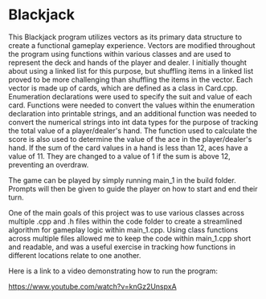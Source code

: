 # Blackjack

This Blackjack program utilizes vectors as its primary data structure to create a functional gameplay experience. Vectors are modified throughout the program using functions within various classes and are used to represent the deck and hands of the player and dealer. I initially thought about using a linked list for this purpose, but shuffling items in a linked list proved to be more challenging than shuffling the items in the vector. Each vector is made up of cards, which are defined as a class in Card.cpp. Enumeration declarations were used to specify the suit and value of each card. Functions were needed to convert the values within the enumeration declaration into printable strings, and an additional function was needed to convert the numerical strings into int data types for the purpose of tracking the total value of a player/dealer's hand. The function used to calculate the score is also used to determine the value of the ace in the player/dealer's hand. If the sum of the card values in a hand is less than 12, aces have a value of 11. They are changed to a value of 1 if the sum is above 12, preventing an overdraw. 

The game can be played by simply running main_1 in the build folder. Prompts will then be given to guide the player on how to start and end their turn. 

One of the main goals of this project was to use various classes across multiple .cpp and .h files within the code folder to create a streamlined algorithm for gameplay logic within main_1.cpp. Using class functions across multiple files allowed me to keep the code within main_1.cpp short and readable, and was a useful exercise in tracking how functions in different locations relate to one another. 

Here is a link to a video demonstrating how to run the program:

https://www.youtube.com/watch?v=knGz2UnspxA
